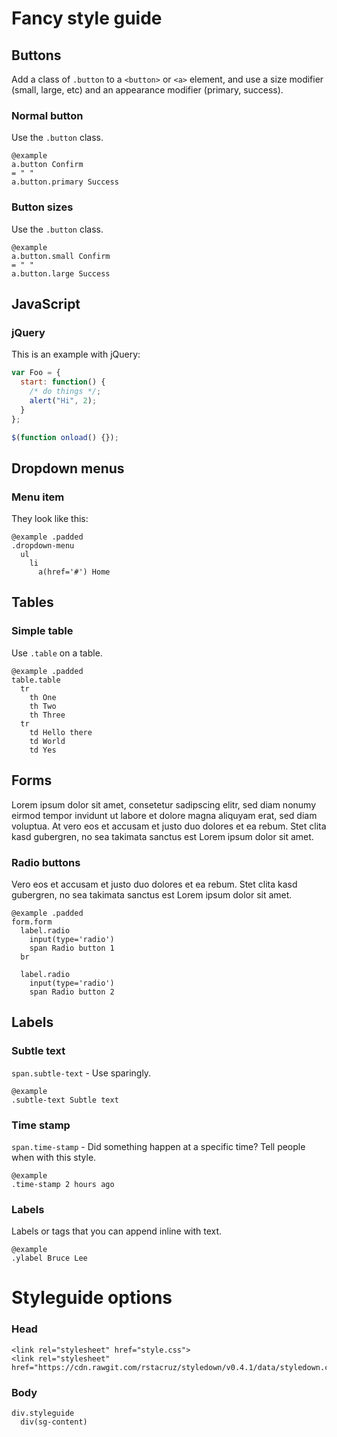 Fancy style guide
=================

Buttons
-------

Add a class of `.button` to a `<button>` or `<a>` element, and use a size 
modifier (small, large, etc) and an appearance modifier (primary, success).

### Normal button

Use the `.button` class.

    @example
    a.button Confirm
    = " "
    a.button.primary Success

### Button sizes

Use the `.button` class.

    @example
    a.button.small Confirm
    = " "
    a.button.large Success

JavaScript
----------

### jQuery

This is an example with jQuery:

``` javascript
var Foo = {
  start: function() {
    /* do things */;
    alert("Hi", 2);
  }
};

$(function onload() {});

```

Dropdown menus
--------------

### Menu item

They look like this:

    @example .padded
    .dropdown-menu
      ul
        li
          a(href='#') Home

Tables
------

### Simple table

Use `.table` on a table.

    @example .padded
    table.table
      tr
        th One
        th Two
        th Three
      tr
        td Hello there
        td World
        td Yes

Forms
-----

Lorem ipsum dolor sit amet, consetetur sadipscing elitr, sed diam nonumy eirmod
tempor invidunt ut labore et dolore magna aliquyam erat, sed diam voluptua. At
vero eos et accusam et justo duo dolores et ea rebum. Stet clita kasd gubergren,
no sea takimata sanctus est Lorem ipsum dolor sit amet.

### Radio buttons

Vero eos et accusam et justo duo dolores et ea rebum. Stet clita kasd gubergren,
no sea takimata sanctus est Lorem ipsum dolor sit amet.


    @example .padded
    form.form
      label.radio
        input(type='radio')
        span Radio button 1
      br

      label.radio
        input(type='radio')
        span Radio button 2

Labels
------

### Subtle text
`span.subtle-text` - Use sparingly.

    @example
    .subtle-text Subtle text

### Time stamp
`span.time-stamp` - Did something happen at a specific time? Tell people when 
with this style.

    @example
    .time-stamp 2 hours ago

### Labels
Labels or tags that you can append inline with text.

    @example
    .ylabel Bruce Lee

# Styleguide options

### Head
    <link rel="stylesheet" href="style.css">
    <link rel="stylesheet" href="https://cdn.rawgit.com/rstacruz/styledown/v0.4.1/data/styledown.css">

### Body
    div.styleguide
      div(sg-content)
